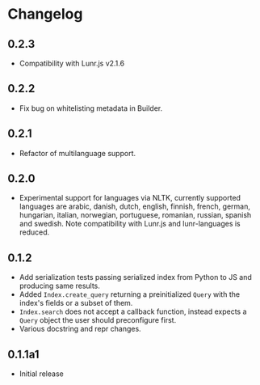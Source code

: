 # Changelog

## 0.2.3

- Compatibility with Lunr.js v2.1.6

## 0.2.2

- Fix bug on whitelisting metadata in Builder.

## 0.2.1

- Refactor of multilanguage support.

## 0.2.0

- Experimental support for languages via NLTK, currently supported languages are arabic, danish, dutch, english, finnish, french, german, hungarian, italian, norwegian, portuguese, romanian, russian, spanish and swedish. Note compatibility with Lunr.js and lunr-languages is reduced.

## 0.1.2

- Add serialization tests passing serialized index from Python to JS and producing same results.
- Added `Index.create_query` returning a preinitialized `Query` with the index's fields or a subset of them.
- `Index.search` does not accept a callback function, instead expects a `Query` object the user should preconfigure first.
- Various docstring and repr changes.

## 0.1.1a1

- Initial release